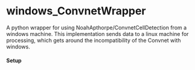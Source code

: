 # windows_ConvnetWrapper
A python wrapper for using NoahApthorpe/ConvnetCellDetection from a windows machine. This implementation sends data to a linux machine for processing, which gets around the incompatibility of the Convnet with windows.

<h4>Setup</h4>
